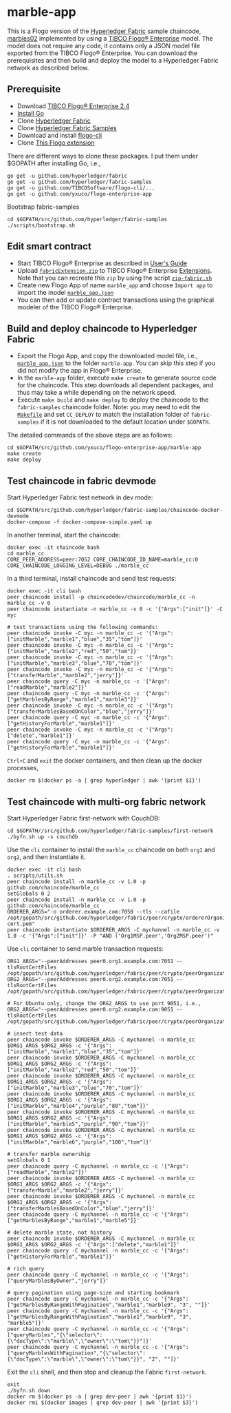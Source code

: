 # marble-app
This is a Flogo version of the [Hyperledger Fabric](https://www.hyperledger.org/projects/fabric) sample chaincode, [marbles02](https://github.com/hyperledger/fabric-samples/tree/release-1.4/chaincode/marbles02) implemented by using a [TIBCO Flogo® Enterprise](https://docs.tibco.com/products/tibco-flogo-enterprise-2-4-0) model.  The model does not require any code, it contains only a JSON model file exported from the TIBCO Flogo® Enterprise.  You can download the prerequisites and then build and deploy the model to a Hyperledger Fabric network as described below.

## Prerequisite
- Download [TIBCO Flogo® Enterprise 2.4](https://edelivery.tibco.com/storefront/eval/tibco-flogo-enterprise/prod11810.html)
- [Install Go](https://golang.org/doc/install)
- Clone [Hyperledger Fabric](https://github.com/hyperledger/fabric)
- Clone [Hyperledger Fabric Samples](https://github.com/hyperledger/fabric-samples)
- Download and install [flogo-cli](https://github.com/TIBCOSoftware/flogo-cli)
- Clone [This Flogo extension](https://github.com/yxuco/flogo-enterprise-app)

There are different ways to clone these packages.  I put them under $GOPATH after installing Go, i.e.,
```
go get -u github.com/hyperledger/fabric
go get -u github.com/hyperledger/fabric-samples
go get -u github.com/TIBCOSoftware/flogo-cli/...
go get -u github.com/yxuco/flogo-enterprise-app
```
Bootstrap fabric-samples
```
cd $GOPATH/src/github.com/hyperledger/fabric-samples
./scripts/bootstrap.sh
```

## Edit smart contract
- Start TIBCO Flogo® Enterprise as described in [User's Guide](https://docs.tibco.com/pub/flogo/2.4.0/doc/pdf/TIB_flogo_2.4_users_guide.pdf?id=1)
- Upload [`fabricExtension.zip`](https://github.com/yxuco/flogo-enterprise-app/blob/master/fabricExtension.zip) to TIBCO Flogo® Enterprise [Extensions](http://localhost:8090/wistudio/extensions).  Note that you can recreate this `zip` by using the script [`zip-fabric.sh`](https://github.com/yxuco/flogo-enterprise-app/blob/master/zip-fabric.sh)
- Create new Flogo App of name `marble_app` and choose `Import app` to import the model [`marble_app.json`](https://github.com/yxuco/flogo-enterprise-app/blob/master/marble-app/marble_app.json)
- You can then add or update contract transactions using the graphical modeler of the TIBCO Flogo® Enterprise.

## Build and deploy chaincode to Hyperledger Fabric
- Export the Flogo App, and copy the downloaded model file, i.e., [`marble_app.json`](https://github.com/yxuco/flogo-enterprise-app/blob/master/marble-app/marble_app.json) to the folder `marble-app`.  You can skip this step if you did not modify the app in Flogo® Enterprise.
- In the `marble-app` folder, execute `make create` to generate source code for the chaincode.  This step downloads all dependent packages, and thus may take a while depending on the network speed.
- Execute `make build` and `make deploy` to deploy the chaincode to the `fabric-samples` chaincode folder.  Note: you may need to edit the [`Makefile`](https://github.com/yxuco/flogo-enterprise-app/blob/master/marble-app/Makefile) and set `CC_DEPLOY` to match the installation folder of `fabric-samples` if it is not downloaded to the default location under `$GOPATH`.

The detailed commands of the above steps are as follows:
```
cd $GOPATH/src/github.com/yxuco/flogo-enterprise-app/marble-app
make create
make deploy
```

## Test chaincode in fabric devmode
Start Hyperledger Fabric test network in dev mode:
```
cd $GOPATH/src/github.com/hyperledger/fabric-samples/chaincode-docker-devmode
docker-compose -f docker-compose-simple.yaml up
```
In another terminal, start the chaincode:
```
docker exec -it chaincode bash
cd marble_cc
CORE_PEER_ADDRESS=peer:7052 CORE_CHAINCODE_ID_NAME=marble_cc:0 CORE_CHAINCODE_LOGGING_LEVEL=DEBUG ./marble_cc
```
In a third terminal, install chaincode and send test requests:
```
docker exec -it cli bash
peer chaincode install -p chaincodedev/chaincode/marble_cc -n marble_cc -v 0
peer chaincode instantiate -n marble_cc -v 0 -c '{"Args":["init"]}' -C myc

# test transactions using the following commands:
peer chaincode invoke -C myc -n marble_cc -c '{"Args":["initMarble","marble1","blue","35","tom"]}'
peer chaincode invoke -C myc -n marble_cc -c '{"Args":["initMarble","marble2","red","50","tom"]}'
peer chaincode invoke -C myc -n marble_cc -c '{"Args":["initMarble","marble3","blue","70","tom"]}'
peer chaincode invoke -C myc -n marble_cc -c '{"Args":["transferMarble","marble2","jerry"]}'
peer chaincode query -C myc -n marble_cc -c '{"Args":["readMarble","marble2"]}'
peer chaincode query -C myc -n marble_cc -c '{"Args":["getMarblesByRange","marble1","marble3"]}'
peer chaincode invoke -C myc -n marble_cc -c '{"Args":["transferMarblesBasedOnColor","blue","jerry"]}'
peer chaincode query -C myc -n marble_cc -c '{"Args":["getHistoryForMarble","marble1"]}'
peer chaincode invoke -C myc -n marble_cc -c '{"Args":["delete","marble1"]}'
peer chaincode query -C myc -n marble_cc -c '{"Args":["getHistoryForMarble","marble1"]}'
```

`Ctrl+C` and `exit` the docker containers, and then clean up the docker processes,
```
docker rm $(docker ps -a | grep hyperledger | awk '{print $1}')
```

## Test chaincode with multi-org fabric network
Start Hyperledger Fabric first-network with CouchDB:
```
cd $GOPATH//src/github.com/hyperledger/fabric-samples/first-network
./byfn.sh up -s couchdb
```
Use the `cli` container to install the `marble_cc` chaincode on both `org1` and `org2`, and then instantiate it.
```
docker exec -it cli bash
. scripts/utils.sh
peer chaincode install -n marble_cc -v 1.0 -p github.com/chaincode/marble_cc
setGlobals 0 2
peer chaincode install -n marble_cc -v 1.0 -p github.com/chaincode/marble_cc
ORDERER_ARGS="-o orderer.example.com:7050 --tls --cafile /opt/gopath/src/github.com/hyperledger/fabric/peer/crypto/ordererOrganizations/example.com/orderers/orderer.example.com/msp/tlscacerts/tlsca.example.com-cert.pem"
peer chaincode instantiate $ORDERER_ARGS -C mychannel -n marble_cc -v 1.0 -c '{"Args":["init"]}' -P "AND ('Org1MSP.peer','Org2MSP.peer')"
```
Use `cli` container to send marble transaction requests:
```
ORG1_ARGS="--peerAddresses peer0.org1.example.com:7051 --tlsRootCertFiles /opt/gopath/src/github.com/hyperledger/fabric/peer/crypto/peerOrganizations/org1.example.com/peers/peer0.org1.example.com/tls/ca.crt"
ORG2_ARGS="--peerAddresses peer0.org2.example.com:7051 --tlsRootCertFiles /opt/gopath/src/github.com/hyperledger/fabric/peer/crypto/peerOrganizations/org2.example.com/peers/peer0.org2.example.com/tls/ca.crt"

# For Ubuntu only, change the ORG2_ARGS to use port 9051, i.e.,
ORG2_ARGS="--peerAddresses peer0.org2.example.com:9051 --tlsRootCertFiles /opt/gopath/src/github.com/hyperledger/fabric/peer/crypto/peerOrganizations/org2.example.com/peers/peer0.org2.example.com/tls/ca.crt"

# insert test data
peer chaincode invoke $ORDERER_ARGS -C mychannel -n marble_cc $ORG1_ARGS $ORG2_ARGS -c '{"Args":["initMarble","marble1","blue","35","tom"]}'
peer chaincode invoke $ORDERER_ARGS -C mychannel -n marble_cc $ORG1_ARGS $ORG2_ARGS -c '{"Args":["initMarble","marble2","red","50","tom"]}'
peer chaincode invoke $ORDERER_ARGS -C mychannel -n marble_cc $ORG1_ARGS $ORG2_ARGS -c '{"Args":["initMarble","marble3","blue","70","tom"]}'
peer chaincode invoke $ORDERER_ARGS -C mychannel -n marble_cc $ORG1_ARGS $ORG2_ARGS -c '{"Args":["initMarble","marble4","purple","80","tom"]}'
peer chaincode invoke $ORDERER_ARGS -C mychannel -n marble_cc $ORG1_ARGS $ORG2_ARGS -c '{"Args":["initMarble","marble5","purple","90","tom"]}'
peer chaincode invoke $ORDERER_ARGS -C mychannel -n marble_cc $ORG1_ARGS $ORG2_ARGS -c '{"Args":["initMarble","marble6","purple","100","tom"]}'

# transfer marble ownership
setGlobals 0 1
peer chaincode query -C mychannel -n marble_cc -c '{"Args":["readMarble","marble2"]}'
peer chaincode invoke $ORDERER_ARGS -C mychannel -n marble_cc $ORG1_ARGS $ORG2_ARGS -c '{"Args":["transferMarble","marble2","jerry"]}'
peer chaincode invoke $ORDERER_ARGS -C mychannel -n marble_cc $ORG1_ARGS $ORG2_ARGS -c '{"Args":["transferMarblesBasedOnColor","blue","jerry"]}'
peer chaincode query -C mychannel -n marble_cc -c '{"Args":["getMarblesByRange","marble1","marble5"]}'

# delete marble state, not history
peer chaincode invoke $ORDERER_ARGS -C mychannel -n marble_cc $ORG1_ARGS $ORG2_ARGS -c '{"Args":["delete","marble1"]}'
peer chaincode query -C mychannel -n marble_cc -c '{"Args":["getHistoryForMarble","marble1"]}'

# rich query
peer chaincode query -C mychannel -n marble_cc -c '{"Args":["queryMarblesByOwner","jerry"]}'

# query pagination using page-size and starting bookmark
peer chaincode query -C mychannel -n marble_cc -c '{"Args":["getMarblesByRangeWithPagination","marble1","marble9", "3", ""]}'
peer chaincode query -C mychannel -n marble_cc -c '{"Args":["getMarblesByRangeWithPagination","marble1","marble9", "3", "marble5"]}'
peer chaincode query -C mychannel -n marble_cc -c '{"Args":["queryMarbles","{\"selector\":{\"docType\":\"marble\",\"owner\":\"tom\"}}"]}'
peer chaincode query -C mychannel -n marble_cc -c '{"Args":["queryMarblesWithPagination","{\"selector\":{\"docType\":\"marble\",\"owner\":\"tom\"}}", "2", ""]}'
```

Exit the `cli` shell, and then stop and cleanup the Fabric `first-network`.
```
exit
./byfn.sh down
docker rm $(docker ps -a | grep dev-peer | awk '{print $1}')
docker rmi $(docker images | grep dev-peer | awk '{print $3}')
```